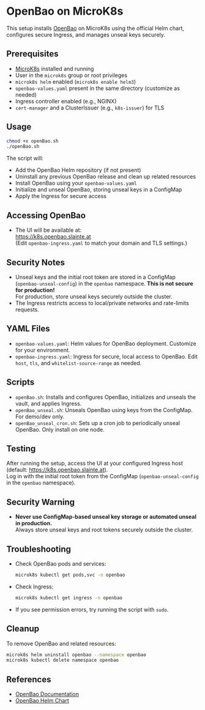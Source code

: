 # OpenBao on MicroK8s

This setup installs [OpenBao](https://openbao.org/) on MicroK8s using the official Helm chart, configures secure Ingress, and manages unseal keys securely.

## Prerequisites

- [MicroK8s](https://microk8s.io/) installed and running
- User in the `microk8s` group or root privileges
- `microk8s helm` enabled (`microk8s enable helm3`)
- `openbao-values.yaml` present in the same directory (customize as needed)
- Ingress controller enabled (e.g., NGINX)
- `cert-manager` and a ClusterIssuer (e.g., `k8s-issuer`) for TLS

## Usage

```bash
chmod +x openBao.sh
./openBao.sh
```

The script will:
- Add the OpenBao Helm repository (if not present)
- Uninstall any previous OpenBao release and clean up related resources
- Install OpenBao using your `openbao-values.yaml`
- Initialize and unseal OpenBao, storing unseal keys in a ConfigMap
- Apply the Ingress for secure access

## Accessing OpenBao

- The UI will be available at:  
  https://k8s.openbao.slainte.at  
  (Edit `openbao-ingress.yaml` to match your domain and TLS settings.)

## Security Notes

- Unseal keys and the initial root token are stored in a ConfigMap (`openbao-unseal-config`) in the `openbao` namespace. **This is not secure for production!**  
  For production, store unseal keys securely outside the cluster.
- The Ingress restricts access to local/private networks and rate-limits requests.

## YAML Files

- `openbao-values.yaml`: Helm values for OpenBao deployment. Customize for your environment.
- `openbao-ingress.yaml`: Ingress for secure, local access to OpenBao. Edit `host`, `tls`, and `whitelist-source-range` as needed.

## Scripts

- `openBao.sh`: Installs and configures OpenBao, initializes and unseals the vault, and applies Ingress.
- `openBao_unseal.sh`: Unseals OpenBao using keys from the ConfigMap. For demo/dev only.
- `openBao_unseal_cron.sh`: Sets up a cron job to periodically unseal OpenBao. Only install on one node.

## Testing

After running the setup, access the UI at your configured Ingress host (default: https://k8s.openbao.slainte.at).  
Log in with the initial root token from the ConfigMap (`openbao-unseal-config` in the `openbao` namespace).

## Security Warning

- **Never use ConfigMap-based unseal key storage or automated unseal in production.**  
  Always store unseal keys and root tokens securely outside the cluster.

## Troubleshooting

- Check OpenBao pods and services:
  ```bash
  microk8s kubectl get pods,svc -n openbao
  ```
- Check Ingress:
  ```bash
  microk8s kubectl get ingress -n openbao
  ```
- If you see permission errors, try running the script with `sudo`.

## Cleanup

To remove OpenBao and related resources:
```bash
microk8s helm uninstall openbao --namespace openbao
microk8s kubectl delete namespace openbao
```

## References

- [OpenBao Documentation](https://openbao.org/docs/)
- [OpenBao Helm Chart](https://openbao.org/docs/platform/k8s/helm/)
